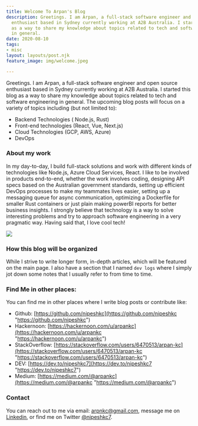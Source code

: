 ```yaml
---
title: Welcome To Arpan's Blog
description: Greetings. I am Arpan, a full-stack software engineer and open source
  enthusiast based in Sydney currently working at A2B Australia. I started this blog
  as a way to share my knowledge about topics related to tech and software engineering
  in general.
date: 2020-08-10
tags:
- misc
layout: layouts/post.njk
feature_image: img/welcome.jpeg

---
```

Greetings. I am Arpan, a full-stack software engineer and open source enthusiast based in Sydney currently working at A2B Australia. I started this blog as a way to share my knowledge about topics related to tech and software engineering in general. The upcoming blog posts will focus on a variety of topics including (but not limited to):

* Backend Technologies ( Node.js, Rust)
* Front-end technologies (React, Vue, Next.js)
* Cloud Technologies (GCP, AWS, Azure)
* DevOps

### About my work

In my day-to-day, I build full-stack solutions and work with different kinds of technologies like Node.js, Azure Cloud Services, React. I like to be involved in products end-to-end, whether the work involves coding, designing API specs based on the Australian government standards, setting up efficient DevOps processes to make my teammates lives easier, setting up a messaging queue for async communication, optimizing a Dockerfile for smaller Rust containers or just plain making powerBI reports for better business insights. I strongly believe that technology is a way to solve interesting problems and try to approach software engineering in a very pragmatic way. Having said that, I love cool tech!

![](/img/software-eng.gif)

### How this blog will be organized

While I strive to write longer form, in-depth articles, which will be featured on the main page. I also have a section that I named `dev logs` where I simply jot down some notes that I usually refer to from time to time.

### Find Me in other places:

You can find me in other places where I write blog posts or contribute like:

* Github: [https://github.com/nipeshkc](https://github.com/nipeshkc "https://github.com/nipeshkc")
* Hackernoon: [https://hackernoon.com/u/arpankc](https://hackernoon.com/u/arpankc "https://hackernoon.com/u/arpankc")
* StackOverflow: [https://stackoverflow.com/users/6470513/arpan-kc](https://stackoverflow.com/users/6470513/arpan-kc "https://stackoverflow.com/users/6470513/arpan-kc")
* DEV: [https://dev.to/nipeshkc7](https://dev.to/nipeshkc7 "https://dev.to/nipeshkc7")
* Medium: [https://medium.com/@arpankc](https://medium.com/@arpankc "https://medium.com/@arpankc")

### Contact

You can reach out to me via email: [arpnkc@gmail.com](arpnkc@gmail.com "email address"), message me on [Linkedin](https://www.linkedin.com/in/arpan-kc7/ "Arpan Linkedin"), or find me on Twitter [@nipeshkc7](https://twitter.com/nipeshkc7 "arpan twitter").